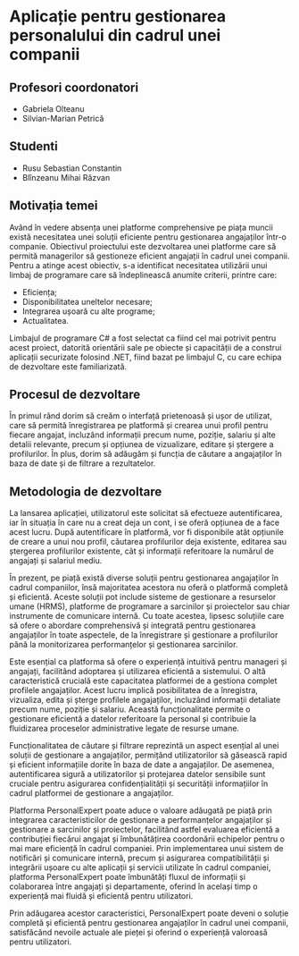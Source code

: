 # Aplicație pentru gestionarea personalului din cadrul unei companii

## Profesori coordonatori
- Gabriela Olteanu
- Silvian-Marian Petrică

## Studenti
- Rusu Sebastian Constantin
- Blînzeanu Mihai Răzvan

## Motivația temei
Având în vedere absența unei platforme comprehensive pe piața muncii există necesitatea unei soluții eficiente pentru gestionarea angajaților într-o companie. Obiectivul proiectului este dezvoltarea unei platforme care să permită managerilor să gestioneze eficient angajații în cadrul unei companii. Pentru a atinge acest obiectiv, s-a identificat necesitatea utilizării unui limbaj de programare care să îndeplinească anumite criterii, printre care:
- Eficiența;
- Disponibilitatea uneltelor necesare;
- Integrarea ușoară cu alte programe;
- Actualitatea.

Limbajul de programare C# a fost selectat ca fiind cel mai potrivit pentru acest proiect, datorită orientării sale pe obiecte și capacității de a construi aplicații securizate folosind .NET, fiind bazat pe limbajul C, cu care echipa de dezvoltare este familiarizată.

## Procesul de dezvoltare
În primul rând dorim să creăm o interfață prietenoasă și ușor de utilizat, care să permită înregistrarea pe platformă și crearea unui profil pentru fiecare angajat, incluzând informații precum nume, poziție, salariu și alte detalii relevante, precum și opțiunea de vizualizare, editare și ștergere a profilurilor. În plus, dorim să adăugăm și funcția de căutare a angajaților în baza de date și de filtrare a rezultatelor.

## Metodologia de dezvoltare
La lansarea aplicației, utilizatorul este solicitat să efectueze autentificarea, iar în situația în care nu a creat deja un cont, i se oferă opțiunea de a face acest lucru. După autentificare în platformă, vor fi disponibile atât opțiunile de creare a unui nou profil, căutarea profilurilor deja existente, editarea sau ștergerea profilurilor existente, cât și informații referitoare la numărul de angajați și salariul mediu.

În prezent, pe piață există diverse soluții pentru gestionarea angajaților în cadrul companiilor, însă majoritatea acestora nu oferă o platformă completă și eficientă. Aceste soluții pot include sisteme de gestionare a resurselor umane (HRMS), platforme de programare a sarcinilor și proiectelor sau chiar instrumente de comunicare internă. Cu toate acestea, lipsesc soluțiile care să ofere o abordare comprehensivă și integrată pentru gestionarea angajaților în toate aspectele, de la înregistrare și gestionare a profilurilor până la monitorizarea performanțelor și gestionarea sarcinilor.

Este esențial ca platforma să ofere o experiență intuitivă pentru manageri și angajați, facilitând adoptarea și utilizarea eficientă a sistemului. O altă caracteristică crucială este capacitatea platformei de a gestiona complet profilele angajaților. Acest lucru implică posibilitatea de a înregistra, vizualiza, edita și șterge profilele angajaților, incluzând informații detaliate precum nume, poziție și salariu. Această funcționalitate permite o gestionare eficientă a datelor referitoare la personal și contribuie la fluidizarea proceselor administrative legate de resurse umane.

Funcționalitatea de căutare și filtrare reprezintă un aspect esențial al unei soluții de gestionare a angajaților, permițând utilizatorilor să găsească rapid și eficient informațiile dorite în baza de date a angajaților. De asemenea, autentificarea sigură a utilizatorilor și protejarea datelor sensibile sunt cruciale pentru asigurarea confidențialității și securității informațiilor în cadrul platformei de gestionare a angajaților.

Platforma PersonalExpert poate aduce o valoare adăugată pe piață prin integrarea caracteristicilor de gestionare a performanțelor angajaților și gestionare a sarcinilor și proiectelor, facilitând astfel evaluarea eficientă a contribuției fiecărui angajat și îmbunătățirea coordonării echipelor pentru o mai mare eficiență în cadrul companiei. Prin implementarea unui sistem de notificări și comunicare internă, precum și asigurarea compatibilității și integrării ușoare cu alte aplicații și servicii utilizate în cadrul companiei, platforma PersonalExpert poate îmbunătăți fluxul de informații și colaborarea între angajați și departamente, oferind în același timp o experiență mai fluidă și eficientă pentru utilizatori.

Prin adăugarea acestor caracteristici, PersonalExpert poate deveni o soluție completă și eficientă pentru gestionarea angajaților în cadrul unei companii, satisfăcând nevoile actuale ale pieței și oferind o experiență valoroasă pentru utilizatori.

